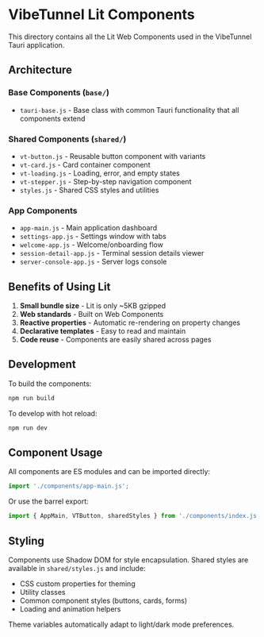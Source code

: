 # VibeTunnel Lit Components

This directory contains all the Lit Web Components used in the VibeTunnel Tauri application.

## Architecture

### Base Components (`base/`)
- `tauri-base.js` - Base class with common Tauri functionality that all components extend

### Shared Components (`shared/`)
- `vt-button.js` - Reusable button component with variants
- `vt-card.js` - Card container component
- `vt-loading.js` - Loading, error, and empty states
- `vt-stepper.js` - Step-by-step navigation component
- `styles.js` - Shared CSS styles and utilities

### App Components
- `app-main.js` - Main application dashboard
- `settings-app.js` - Settings window with tabs
- `welcome-app.js` - Welcome/onboarding flow
- `session-detail-app.js` - Terminal session details viewer
- `server-console-app.js` - Server logs console

## Benefits of Using Lit

1. **Small bundle size** - Lit is only ~5KB gzipped
2. **Web standards** - Built on Web Components
3. **Reactive properties** - Automatic re-rendering on property changes
4. **Declarative templates** - Easy to read and maintain
5. **Code reuse** - Components are easily shared across pages

## Development

To build the components:

```bash
npm run build
```

To develop with hot reload:

```bash
npm run dev
```

## Component Usage

All components are ES modules and can be imported directly:

```javascript
import './components/app-main.js';
```

Or use the barrel export:

```javascript
import { AppMain, VTButton, sharedStyles } from './components/index.js';
```

## Styling

Components use Shadow DOM for style encapsulation. Shared styles are available in `shared/styles.js` and include:

- CSS custom properties for theming
- Utility classes
- Common component styles (buttons, cards, forms)
- Loading and animation helpers

Theme variables automatically adapt to light/dark mode preferences.